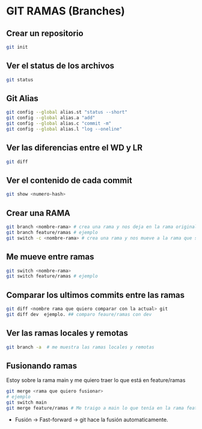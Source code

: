 # GIT RAMAS (Branches)

## Crear un repositorio

```sh
git init
```

## Ver el status de los archivos

```sh
git status
```

## Git Alias

```sh
git config --global alias.st "status --short"
git config --global alias.a "add"
git config --global alias.c "commit -m"
git config --global alias.l "log --oneline"
```


## Ver las diferencias entre el WD y LR

```sh
git diff
```

## Ver el contenido de cada commit

```sh
git show <numero-hash>
```

## Crear una RAMA

```sh
git branch <nombre-rama> # crea una rama y nos deja en la rama original
git branch feature/ramas # ejemplo
git switch -c <nombre-rama> # crea una rama y nos mueve a la rama que se creo
```

## Me mueve entre ramas

```sh
git switch <nombre-rama>
git switch feature/ramas # ejemplo
```

## Comparar los ultimos commits entre las ramas

```sh
git diff <nombre rama que quiero comparar con la actual> git 
git diff dev  ejemplo. ## comparo feaure/ramas con dev
```

## Ver las ramas locales y remotas

```sh
git branch -a  # me muestra las ramas locales y remotas
```

## Fusionando ramas
Estoy sobre la rama main y me quiero traer lo que está en feature/ramas

```sh
git merge <rama que quiero fusionar>
# ejemplo
git switch main
git merge feature/ramas # Me traigo a main lo que tenía en la rama feature/ramas
```


* Fusión -> Fast-forward -> git hace la fusión automaticamente.